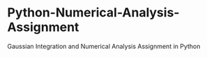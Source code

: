 # Python-Numerical-Analysis-Assignment
Gaussian Integration and Numerical Analysis Assignment in Python
